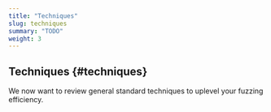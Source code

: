 ```yaml
---
title: "Techniques"
slug: techniques
summary: "TODO"
weight: 3
---
```


## Techniques {#techniques}

We now want to review general standard techniques to uplevel your fuzzing efficiency.
